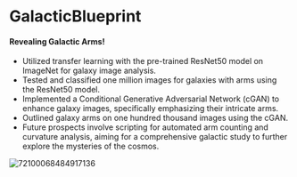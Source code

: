 # GalacticBlueprint
#### Revealing Galactic Arms!

- Utilized transfer learning with the pre-trained ResNet50 model on ImageNet for galaxy image analysis.
- Tested and classified one million images for galaxies with arms using the ResNet50 model.
- Implemented a Conditional Generative Adversarial Network (cGAN) to enhance galaxy images, specifically emphasizing their intricate arms.
- Outlined galaxy arms on one hundred thousand images using the cGAN.
- Future prospects involve scripting for automated arm counting and curvature analysis, aiming for a comprehensive galactic study to further explore the mysteries of the cosmos.
  
![72100068484917136](https://github.com/SaiTeja-Erukude/Cosmic-Canvas/assets/72928639/9b9ad2c0-fa10-429a-bc3b-726b3cee401b)
